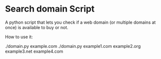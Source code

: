 # Search domain Script
A python script that lets you check if a web domain (or multiple domains at once) is available to buy or not.

How to use it:

./domain.py example.com 
./domain.py example1.com example2.org example3.net example4.com
